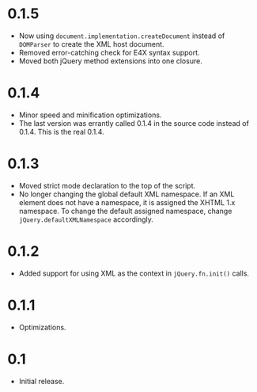 0.1.5
=====

* Now using `document.implementation.createDocument` instead of `DOMParser` to create the
  XML host document.
* Removed error-catching check for E4X syntax support.
* Moved both jQuery method extensions into one closure.


0.1.4
=====

* Minor speed and minification optimizations.
* The last version was errantly called 0.1.4 in the source code instead of 0.1.4. This is
  the real 0.1.4.


0.1.3
=====

* Moved strict mode declaration to the top of the script.
* No longer changing the global default XML namespace. If an XML element does not have a
  namespace, it is assigned the XHTML 1.x namespace. To change the default assigned
  namespace, change `jQuery.defaultXMLNamespace` accordingly.


0.1.2
=====

* Added support for using XML as the context in `jQuery.fn.init()` calls.


0.1.1
=====

* Optimizations.


0.1
===

* Initial release.
